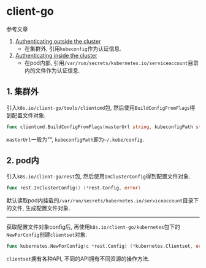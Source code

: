 # client-go

参考文章

1. [Authenticating outside the cluster](https://github.com/kubernetes/client-go/tree/master/examples/out-of-cluster-client-configuration)
    - 在集群外, 引用`kubeconfig`作为认证信息.
2. [Authenticating inside the cluster](https://github.com/kubernetes/client-go/tree/master/examples/in-cluster-client-configuration)
    - 在pod内部, 引用`/var/run/secrets/kubernetes.io/serviceaccount`目录内的文件作为认证信息.

## 1. 集群外

引入`k8s.io/client-go/tools/clientcmd`包, 然后使用`BuildConfigFromFlags`得到配置文件对象.

```go
func clientcmd.BuildConfigFromFlags(masterUrl string, kubeconfigPath string) (*rest.Config, error)
```

`masterUrl`一般为"", `kubeconfigPath`即为`~/.kube/config`.

## 2. pod内

引入`k8s.io/client-go/rest`包, 然后使用`InClusterConfig`得到配置文件对象.

```go
func rest.InClusterConfig() (*rest.Config, error)
```

默认读取pod内挂载的`/var/run/secrets/kubernetes.io/serviceaccount`目录下的文件, 生成配置文件对象.

------

获取配置文件对象config后, 再使用`k8s.io/client-go/kubernetes`包下的`NewForConfig`创建`clientset`对象.

```go
func kubernetes.NewForConfig(c *rest.Config) (*kubernetes.Clientset, error)
```

`clientset`拥有各种API, 不同的API拥有不同资源的操作方法.
